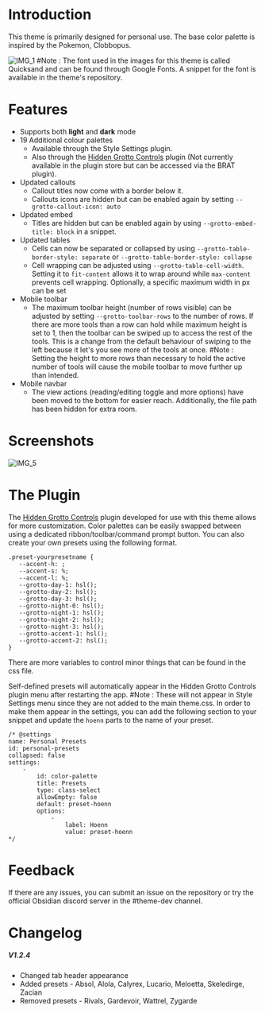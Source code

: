 # Introduction
This theme is primarily designed for personal use. The base color palette is inspired by the Pokemon, Clobbopus. 

![IMG_1](https://github.com/user-attachments/assets/5b480b0e-8515-418a-995a-c764ff6edb7d)
#Note : The font used in the images for this theme is called Quicksand and can be found through Google Fonts. A snippet for the font is available in the theme's repository. 
# Features
- Supports both **light** and **dark** mode
- 19 Additional colour palettes
	- Available through the Style Settings plugin.
	- Also through the [Hidden Grotto Controls](https://github.com/HotAndCold245/Hidden-Grotto-Controls) plugin (Not currently available in the plugin store but can be accessed via the BRAT plugin).
- Updated callouts
	- Callout titles now come with a border below it.
	- Callouts icons are hidden but can be enabled again by setting `--grotto-callout-icon: auto`
- Updated embed
	- Titles are hidden but can be enabled again by using `--grotto-embed-title: block` in a snippet.
- Updated tables
	- Cells can now be separated or collapsed by using `--grotto-table-border-style: separate` or `--grotto-table-border-style: collapse`
	- Cell wrapping can be adjusted using `--grotto-table-cell-width`. Setting it to `fit-content` allows it to wrap around while `max-content` prevents cell wrapping. Optionally, a specific maximum width in px can be set
- Mobile toolbar
	- The maximum toolbar height (number of rows visible) can be adjusted by setting `--grotto-toolbar-rows` to the number of rows. If there are more tools than a row can hold while maximum height is set to 1, then the toolbar can be swiped up to access the rest of the tools. This is a change from the default behaviour of swiping to the left because it let's you see more of the tools at once. #Note : Setting the height to more rows than necessary to hold the active number of tools will cause the mobile toolbar to move further up than intended. 
- Mobile navbar
	- The view actions (reading/editing toggle and more options) have been moved to the bottom for easier reach. Additionally, the file path has been hidden for extra room.
# Screenshots
![IMG_5](https://github.com/user-attachments/assets/5935bd50-73eb-4543-bab0-d88d646ea786)

# The Plugin
 The [Hidden Grotto Controls](https://github.com/HotAndCold245/Hidden-Grotto-Controls) plugin developed for use with this theme allows for more customization. Color palettes can be easily swapped between using a dedicated ribbon/toolbar/command prompt button. You can also create your own presets using the following format. 
 ```
.preset-yourpresetname {
    --accent-h: ;
    --accent-s: %;
    --accent-l: %;
    --grotto-day-1: hsl();
    --grotto-day-2: hsl();
	--grotto-day-3: hsl();
    --grotto-night-0: hsl();
    --grotto-night-1: hsl();
    --grotto-night-2: hsl();
	--grotto-night-3: hsl();
    --grotto-accent-1: hsl();
    --grotto-accent-2: hsl();
}
 ```
There are more variables to control minor things that can be found in the css file.

Self-defined presets will automatically appear in the Hidden Grotto Controls plugin menu after restarting the app. 
#Note : These will not appear in Style Settings menu since they are not added to the main theme.css. In order to make them appear in the settings, you can add the following section to your snippet and update the `hoenn` parts to the name of your preset.
```
/* @settings
name: Personal Presets
id: personal-presets
collapsed: false
settings:
    -
        id: color-palette
        title: Presets
        type: class-select
        allowEmpty: false
        default: preset-hoenn
        options:
            -
                label: Hoenn
                value: preset-hoenn
*/
```

# Feedback
If there are any issues, you can submit an issue on the repository or try the official Obsidian discord server in the #theme-dev channel. 

# Changelog
##### V1.2.4
- Changed tab header appearance
- Added presets - Absol, Alola, Calyrex, Lucario, Meloetta, Skeledirge, Zacian
- Removed presets - Rivals, Gardevoir, Wattrel, Zygarde
